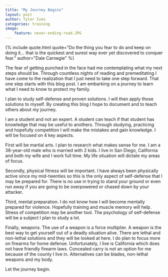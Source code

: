 ```yaml
---
title: "My Journey Begins"
layout: post
author: Tyler Ives
categories: training
image:
    feature: never-ending-road.JPG
---
```

{% include quote.html quote="Do the thing you fear to do and keep on doing it... that is the quickest and surest way ever yet discovered to conquer fear." author="Dale Carnegie" %}

<p>
The fear of getting punched in the face had me contemplating what my next steps should be.  Through countless nights of reading and premeditating I have come to the realization that I just need to take one step forward.  That one step starts with this blog post.  I am embarking on a journey to learn what I need to know to protect my family.
</p>
<p>
I plan to study self-defense and proven solutions.  I will then apply those solutions to myself.  By creating this blog I hope to document and to teach others about my journey.
</p> 
<p>
I am a student and not an expert.  A student can teach if that student has knowledge that may be useful to anothers.  Through studying, practicing and hopefully competition I will make the mistakes and gain knowledge.  I will be focused on 4 key aspects.
</p> 
<p>
First will be martial arts.  I plan to research what makes sense for me.  I am a 38-year-old male who is married with 2 kids.  I live in San Diego, California and both my wife and I work full time. My life situation will dictate my areas of focus.
</p> 
<p>
Secondly, physical fitness will be important.  I have always been physically active since my mid-twenties so this is the only aspect of self-defense that I may be prepared for.  There is no use in trying to stand your ground or even run away if you are going to be overpowered or chased down by your attacker.
</p> 
<p>
Third, mental preparation.  I do not know how I will become mentally prepared for violence.  Hopefully training and muscle memory will help. Stress of competition may be another tool.  The psychology of self-defense will be a subject I plan to study a lot.
</p> 
<p>
Finally, weapons.  The use of a weapon is a force multiplier.  A weapon is the best way to get yourself out of a deadly situation alive.  There are lethal and non-lethal solutions and they will be looked at here.  I do plan to focus more on firearms for home defense.  Unfortunately, I live is California which does not have friendly firearm laws.  Concealed carry is not an option for me because of the county I live in.  Alternatives can be blades, non-lethal weapons and my body.
</p> 
<p>
Let the journey begin.
</p> 
 
 